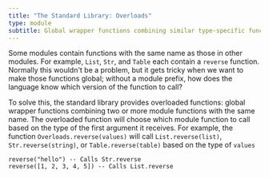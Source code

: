 ```yaml
---
title: "The Standard Library: Overloads"
type: module
subtitle: Global wrapper functions combining similar type-specific functions
---
```


Some modules contain functions with the same name as those in other modules. For
example, `List`, `Str`, and `Table` each contain a `reverse` function. Normally
this wouldn't be a problem, but it gets tricky when we want to make those
functions global; without a module prefix, how does the language know which
version of the function to call?

To solve this, the standard library provides overloaded functions: global
wrapper functions combining two or more module functions with the same name. The
overloaded function will choose which module function to call based on the type
of the first argument it receives. For example, the function
`Overloads.reverse(values)` will call `List.reverse(list)`,
`Str.reverse(string)`, or `Table.reverse(table)` based on the type of `values`

```ptls
reverse("hello") -- Calls Str.reverse
reverse([1, 2, 3, 4, 5]) -- Calls List.reverse
```
